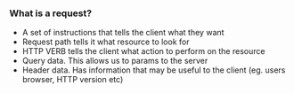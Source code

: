 ### What is a request?
- A set of instructions that tells the client what they want
- Request path tells it what resource to look for
- HTTP VERB tells the client what action to perform on the resource
- Query data. This allows us to params to the server
- Header data. Has information that may be useful to the client (eg. users browser, HTTP version etc)

